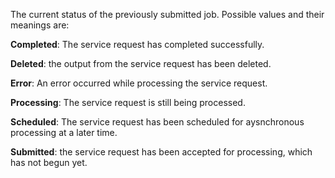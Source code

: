 The current status of the previously submitted job.  Possible values and their meanings are:
          
__Completed__: The service request has completed successfully.

__Deleted__: the output from the service request has been deleted.

__Error__: An error occurred while processing the service request.

__Processing__: The service request is still being processed.

__Scheduled__: The service request has been scheduled for aysnchronous processing at a later time.

__Submitted__: the service request has been accepted for processing, which has not begun yet.
